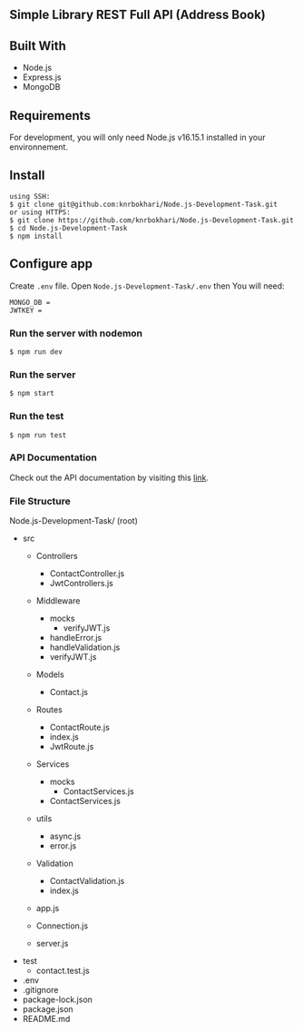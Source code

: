 ## Simple Library REST Full API (Address Book)

## Built With
* Node.js
* Express.js
* MongoDB


## Requirements

For development, you will only need Node.js v16.15.1 installed in your environnement.


## Install 
    using SSH:
    $ git clone git@github.com:knrbokhari/Node.js-Development-Task.git
    or using HTTPS:
    $ git clone https://github.com/knrbokhari/Node.js-Development-Task.git
    $ cd Node.js-Development-Task
    $ npm install


## Configure app
Create `.env` file.
Open `Node.js-Development-Task/.env` then You will need:

```
MONGO_DB = 
JWTKEY = 
```
### Run the server with nodemon
    $ npm run dev
### Run the server 
    $ npm start
### Run the test 
    $ npm run test

### API Documentation
Check out the API documentation by visiting this [link](https://documenter.getpostman.com/view/21641752/2s8YzS1j4s).

### File Structure
Node.js-Development-Task/ (root)

- src
  - Controllers
    - ContactController.js
    - JwtControllers.js
  
  - Middleware
    - mocks
      - verifyJWT.js
    - handleError.js
    - handleValidation.js
    - verifyJWT.js

  - Models
    - Contact.js

  - Routes
    - ContactRoute.js
    - index.js
    - JwtRoute.js
  - Services
    - mocks
      - ContactServices.js
    - ContactServices.js

  - utils
    - async.js
    - error.js

  - Validation
      - ContactValidation.js
      - index.js
  - app.js
  - Connection.js
  - server.js
- test
  - contact.test.js
- .env
- .gitignore
- package-lock.json
- package.json
- README.md
